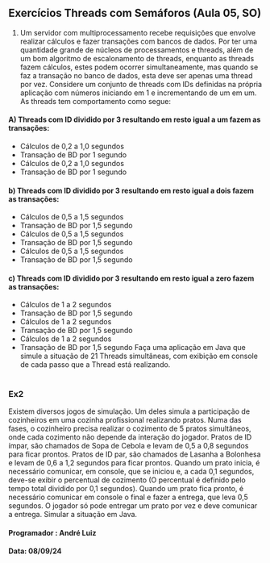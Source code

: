 ## Exercícios Threads com Semáforos (Aula 05, SO)
1) Um servidor com multiprocessamento recebe requisições que envolve realizar cálculos
e fazer transações com bancos de dados. Por ter uma quantidade grande de núcleos de
processamentos e threads, além de um bom algoritmo de escalonamento de threads,
enquanto as threads fazem cálculos, estes podem ocorrer simultaneamente, mas
quando se faz a transação no banco de dados, esta deve ser apenas uma thread por
vez. Considere um conjunto de threads com IDs definidas na própria aplicação com
números iniciando em 1 e incrementando de um em um. As threads tem comportamento
como segue:


#### A) Threads com ID dividido por 3 resultando em resto igual a um fazem as transações:
- Cálculos de 0,2 a 1,0 segundos
- Transação de BD por 1 segundo
- Cálculos de 0,2 a 1,0 segundos
- Transação de BD por 1 segundo
#### b) Threads com ID dividido por 3 resultando em resto igual a dois fazem as transações:
- Cálculos de 0,5 a 1,5 segundos
- Transação de BD por 1,5 segundo
- Cálculos de 0,5 a 1,5 segundos
- Transação de BD por 1,5 segundo
- Cálculos de 0,5 a 1,5 segundos
- Transação de BD por 1,5 segundo
#### c) Threads com ID dividido por 3 resultando em resto igual a zero fazem as transações:
- Cálculos de 1 a 2 segundos
- Transação de BD por 1,5 segundo
- Cálculos de 1 a 2 segundos
- Transação de BD por 1,5 segundo
- Cálculos de 1 a 2 segundos
- Transação de BD por 1,5 segundo
Faça uma aplicação em Java que simule a situação de 21 Threads simultâneas, com
exibição em console de cada passo que a Thread está realizando.

#
### Ex2
 Existem diversos jogos de simulação. Um deles simula a participação de cozinheiros em
uma cozinha profissional realizando pratos. Numa das fases, o cozinheiro precisa
realizar o cozimento de 5 pratos simultâneos, onde cada cozimento não depende da
interação do jogador. Pratos de ID ímpar, são chamados de Sopa de Cebola e levam de
0,5 a 0,8 segundos para ficar prontos. Pratos de ID par, são chamados de Lasanha a
Bolonhesa e levam de 0,6 a 1,2 segundos para ficar prontos. Quando um prato inicia, é
necessário comunicar, em console, que se iniciou e, a cada 0,1 segundos, deve-se exibir
o percentual de cozimento (O percentual é definido pelo tempo total dividido por 0,1
segundos). Quando um prato fica pronto, é necessário comunicar em console o final e
fazer a entrega, que leva 0,5 segundos. O jogador só pode entregar um prato por vez e
deve comunicar a entrega. Simular a situação em Java.

#### Programador : André Luiz
#### Data: 08/09/24
